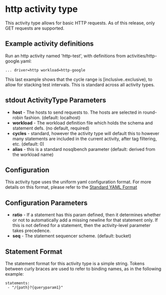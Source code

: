 # http activity type

This activity type allows for basic HTTP requests.
As of this release, only GET requests are supported.

## Example activity definitions

Run an http activity named 'http-test', with definitions from activities/http-google.yaml:
~~~
... driver=http workload=http-google
~~~

This last example shows that the cycle range is [inclusive..exclusive),
to allow for stacking test intervals. This is standard across all
activity types.

## stdout ActivityType Parameters

- **host** - The hosts to send requests to. The hosts are selected in
  round-robin fashion.
  (default: localhost)
- **workload** - The workload definition file which holds the schema and statement defs.
  (no default, required)
- **cycles** - standard, however the activity type will default
  this to however many statements are included in the current
  activity, after tag filtering, etc.
  (default: 0)
- **alias** - this is a standard nosqlbench parameter
  (default: derived from the workload name)

## Configuration

This activity type uses the uniform yaml configuration format.
For more details on this format, please refer to the
[Standard YAML Format](http://docs.nosqlbench.io/user-guide/standard_yaml/)

## Configuration Parameters

- **ratio** - If a statement has this param defined, then it determines
  whether or not to automatically add a missing newline for that statement
  only. If this is not defined for a statement, then the activity-level
  parameter takes precedence.
- **seq** - The statement sequencer scheme.
  (default: bucket)

## Statement Format

The statement format for this activity type is a simple string. Tokens between
curly braces are used to refer to binding names, as in the following example:

    statements:
     - "/{path}?{queryparam1}"
